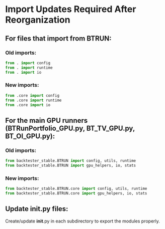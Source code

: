 
# Import Updates Required After Reorganization

## For files that import from BTRUN:

### Old imports:
```python
from . import config
from . import runtime
from . import io
```

### New imports:
```python
from .core import config
from .core import runtime
from .core import io
```

## For the main GPU runners (BTRunPortfolio_GPU.py, BT_TV_GPU.py, BT_OI_GPU.py):

### Old imports:
```python
from backtester_stable.BTRUN import config, utils, runtime
from backtester_stable.BTRUN import gpu_helpers, io, stats
```

### New imports:
```python
from backtester_stable.BTRUN.core import config, utils, runtime
from backtester_stable.BTRUN.core import gpu_helpers, io, stats
```

## Update __init__.py files:

Create/update __init__.py in each subdirectory to export the modules properly.
